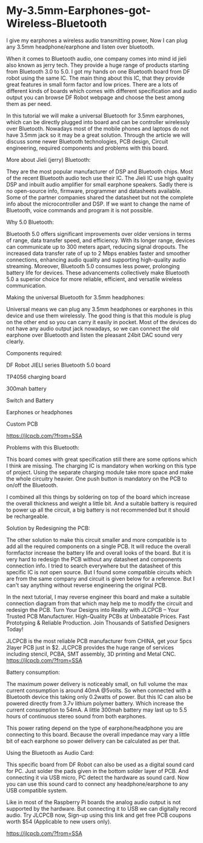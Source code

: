 # My-3.5mm-Earphones-got-Wireless-Bluetooth
I give my earphones a wireless audio transmitting power, Now I can plug any 3.5mm headphone/earphone and listen over bluetooth.

When it comes to Bluetooth audio, one company comes into mind id jieli also known as jerry tech. They provide a huge range of products starting from Bluetooth 3.0 to 5.0. I got my hands on one Bluetooth board from DF robot using the same IC. The main thing about this IC, that they provide great features in small form factor and low prices. There are a lots of different kinds of boards which comes with different specification and audio output you can browse DF Robot webpage and choose the best among them as per need.

In this tutorial we will make a universal Bluetooth for 3.5mm earphones, which can be directly plugged into board and can be controller wirelessly over Bluetooth. Nowadays most of the mobile phones and laptops do not have 3.5mm jack so it may be a great solution. Through the article we will discuss some newer Bluetooth technologies, PCB design, Circuit engineering, required components and problems with this board.

More about Jieli (jerry) Bluetooth:

They are the most popular manufacturer of DSP and Bluetooth chips. Most of the recent Bluetooth audio tech use their IC. The Jieli IC use high quality DSP and inbuilt audio amplifier for small earphone speakers. Sadly there is no open-source info, firmware, programmer and datasheets available. Some of the partner companies shared the datasheet but not the complete info about the microcontroller and DSP. If we want to change the name of Bluetooth, voice commands and program it is not possible.

Why 5.0 Bluetooth:

Bluetooth 5.0 offers significant improvements over older versions in terms of range, data transfer speed, and efficiency. With its longer range, devices can communicate up to 300 meters apart, reducing signal dropouts. The increased data transfer rate of up to 2 Mbps enables faster and smoother connections, enhancing audio quality and supporting high-quality audio streaming. Moreover, Bluetooth 5.0 consumes less power, prolonging battery life for devices. These advancements collectively make Bluetooth 5.0 a superior choice for more reliable, efficient, and versatile wireless communication.

Making the universal Bluetooth for 3.5mm headphones:

Universal means we can plug any 3.5mm headphones or earphones in this device and use them wirelessly. The good thing is that this module is plug on the other end so you can carry it easily in pocket. Most of the devices do not have any audio output jack nowadays, so we can connect the old earphone over Bluetooth and listen the pleasant 24bit DAC sound very clearly.

Components required:

DF Robot JIELI series Bluetooth 5.0 board

TP4056 charging board

300mah battery

Switch and Battery

Earphones or headphones

Custom PCB

https://jlcpcb.com/?from=SSA

Problems with this Bluetooth:

This board comes with great specification still there are some options which I think are missing. The charging IC is mandatory when working on this type of project. Using the separate charging module take more space and make the whole circuitry heavier. One push button is mandatory on the PCB to on/off the Bluetooth.

I combined all this things by soldering on top of the board which increase the overall thickness and weight a little bit. And a suitable battery is required to power up all the circuit, a big battery is not recommended but it should be rechargeable.

Solution by Redesigning the PCB:

The other solution to make this circuit smaller and more compatible is to add all the required components on a single PCB. It will reduce the overall formfactor increase the battery life and overall looks of the board. But it is very hard to redesign the PCB without any datasheet and components connection info. I tried to search everywhere but the datasheet of this specific IC is not open source. But I found some compatible circuits which are from the same company and circuit is given below for a reference. But I can't say anything without reverse engineering the original PCB.

In the next tutorial, I may reverse engineer this board and make a suitable connection diagram from that which may help me to modify the circuit and redesign the PCB. Turn Your Designs into Reality with JLCPCB – Your Trusted PCB Manufacturer. High-Quality PCBs at Unbeatable Prices. Fast Prototyping & Reliable Production. Join Thousands of Satisfied Designers Today!

JLCPCB is the most reliable PCB manufacturer from CHINA, get your 5pcs 2layer PCB just in $2. JLCPCB provides the huge range of services including stencil, PCBA, SMT assembly, 3D printing and Metal CNC.
https://jlcpcb.com/?from=SSA

Battery consumption:

The maximum power delivery is noticeably small, on full volume the max current consumption is around 40mA @5volts. So when connected with a Bluetooth device this taking only 0.2watts of power. But this IC can also be powered directly from 3.7v lithium polymer battery. Which increase the current consumption to 54mA. A little 300mah battery may last up to 5.5 hours of continuous stereo sound from both earphones.

This power rating depend on the type of earphone/headphone you are connecting to this board. Because the overall impedance may vary a little bit of each earphone so power delivery can be calculated as per that.

Using the Bluetooth as Audio Card:

This specific board from DF Robot can also be used as a digital sound card for PC. Just solder the pads given in the bottom solder layer of PCB. And connecting it via USB micro, PC detect the hardware as sound card. Now you can use this sound card to connect any headphone/earphone to any USB compatible system.

Like in most of the Raspberry Pi boards the analog audio output is not supported by the hardware. But connecting it to USB we can digitally record audio. Try JLCPCB now, Sign-up using this link and get free PCB coupons worth $54 (Applicable to new users only).

https://jlcpcb.com/?from=SSA
